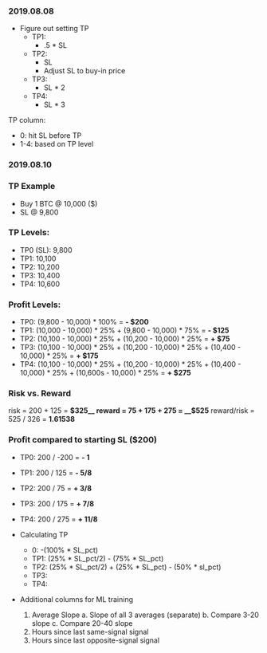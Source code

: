 ### 2019.08.08

- Figure out setting TP
  - TP1:
    - .5 * SL
  - TP2:
    - SL
    - Adjust SL to buy-in price
  - TP3:
    - SL * 2
  - TP4:
    - SL * 3


TP column:
  - 0: hit SL before TP
  - 1-4: based on TP level


### 2019.08.10

### TP Example
- Buy 1 BTC @ 10,000 (\$)
- SL @ 9,800

### TP Levels:
  - TP0 (SL): 9,800
  - TP1: 10,100
  - TP2: 10,200
  - TP3: 10,400
  - TP4: 10,600

### Profit Levels:
  - TP0: (9,800 - 10,000) * 100% = __- \$200__
  - TP1: (10,000 - 10,000) * 25% + (9,800 - 10,000) * 75% = __- \$125__
  - TP2: (10,100 - 10,000) * 25% + (10,200 - 10,000) * 25% = __+ \$75__
  - TP3: (10,100 - 10,000) * 25% + (10,200 - 10,000) * 25% + (10,400 - 10,000) * 25% = __+ \$175__
  - TP4: (10,100 - 10,000) * 25% + (10,200 - 10,000) * 25% + (10,400 - 10,000) * 25%  + (10,600s - 10,000) * 25% = __+ \$275__

### Risk vs. Reward
risk = 200 + 125 = __$325__
reward = 75 + 175 + 275 = __$525__
reward/risk = 525 / 326 = __1.61538__

### Profit compared to starting SL (\$200)
  - TP0: 200 / -200 = __- 1__
  - TP1: 200 / 125 =  __- 5/8__
  - TP2: 200 / 75 = __+ 3/8__
  - TP3: 200 / 175 = __+ 7/8__
  - TP4: 200 / 275 = __+ 11/8__


- Calculating TP
  - 0: -(100% * SL_pct)
  - TP1: (25% * SL_pct/2) - (75% * SL_pct)
  - TP2: (25% * SL_pct/2) + (25% * SL_pct) - (50% * sl_pct)
  - TP3:
  - TP4:


- Additional columns for ML training
  1. Average Slope
    a. Slope of all 3 averages (separate)
    b. Compare 3-20 slope
    c. Compare 20-40 slope
  2. Hours since last same-signal signal
  3. Hours since last opposite-signal signal
